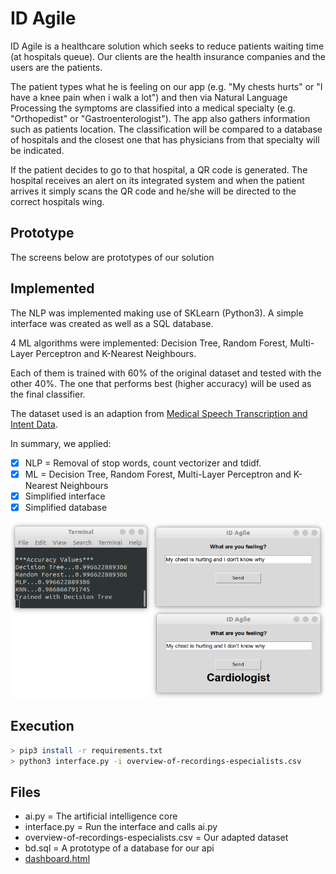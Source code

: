 # ID Agile

ID Agile is a healthcare solution which seeks to reduce patients waiting time (at hospitals queue). Our clients are the health insurance companies and the users are the patients. 

The patient types what he is feeling on our app (e.g. "My chests hurts" or "I have a knee pain when i walk a lot") and then via Natural Language Processing the symptoms are classified into a medical specialty (e.g. "Orthopedist" or "Gastroenterologist"). The app also gathers information such as patients location. The classification will be compared to a database of hospitals and the closest one that has physicians from that specialty will be indicated. 

If the patient decides to go to that hospital, a QR code is generated. The hospital receives an alert on its integrated system and when the patient arrives it simply scans the QR code and he/she will be directed to the correct hospitals wing.

## Prototype
The screens below are prototypes of our solution

## Implemented
The NLP was implemented making use of SKLearn (Python3). A simple interface was created as well as a SQL database. 

4 ML algorithms were implemented: Decision Tree, Random Forest, Multi-Layer Perceptron and K-Nearest Neighbours. 

Each of them is trained with 60% of the original dataset and tested with the other 40%. The one that performs best (higher accuracy) will be used as the final classifier. 

The dataset used is an adaption from [Medical Speech Transcription and Intent Data](https://www.kaggle.com/paultimothymooney/medical-speech-transcription-and-intent/kernels).

In summary, we applied:

- [x] NLP = Removal of stop words, count vectorizer and tdidf.
- [x] ML = Decision Tree, Random Forest, Multi-Layer Perceptron and K-Nearest Neighbours
- [x] Simplified interface
- [x] Simplified database

![](https://github.com/bzamith/HealthHackathon/blob/master/Pictures/exampleExecution.png)

## Execution
```bash
> pip3 install -r requirements.txt
> python3 interface.py -i overview-of-recordings-especialists.csv 
```

## Files
- ai.py = The artificial intelligence core
- interface.py = Run the interface and calls ai.py
- overview-of-recordings-especialists.csv = Our adapted dataset
- bd.sql = A prototype of a database for our api
- [dashboard.html](https://app.powerbi.com/view?r=eyJrIjoiYTk3MTdiMWMtZjExMS00YjQ5LTgxOWMtYjdmNjM3NzYzNzhkIiwidCI6IjA4MTQ3M2M2LTUwNGEtNDM3Zi04MzhjLWFiOWE2ZjY3MWVmYyIsImMiOjR9)

